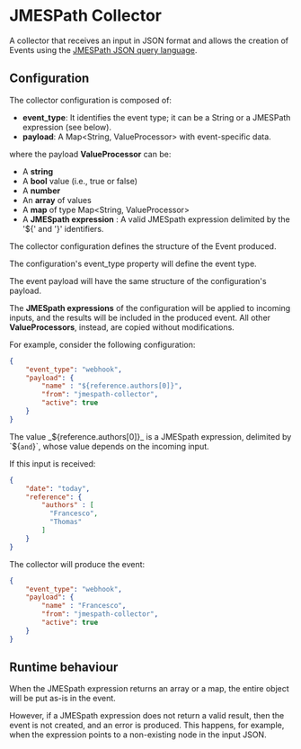 # JMESPath Collector

A collector that receives an input in JSON format and allows the creation of Events using the
[JMESPath JSON query language](http://jmespath.org/).

## Configuration
The collector configuration is composed of:
- __event_type__: It identifies the event type; it can be a String or a JMESPath expression
(see below).
- __payload__: A Map<String, ValueProcessor> with event-specific data.

where the payload __ValueProcessor__ can be:
- A __string__ 
- A __bool__ value (i.e., true or false)
- A __number__ 
- An __array__ of values
- A __map__ of type Map<String, ValueProcessor>
- A __JMESpath expression__ : A valid JMESpath expression delimited by the '${' and '}' identifiers.

The collector configuration defines the structure of the Event produced.

The configuration's event_type property will define the event type.

The event payload will have the same structure of the configuration's payload.

The __JMESpath expressions__ of the configuration will be applied to incoming inputs, 
and the results will be included in the produced event. All other __ValueProcessors__, 
instead, are copied without modifications.

For example, consider the following configuration:
```json
{
    "event_type": "webhook",
    "payload": {
        "name" : "${reference.authors[0]}",
        "from": "jmespath-collector",
        "active": true
    }
}
```

The value _${reference.authors[0]}_ is a JMESpath expression, delimited by `${` and `}`, 
whose value depends on the incoming input.


If this input is received:
```json
{
    "date": "today",
    "reference": {
        "authors" : [
          "Francesco",
          "Thomas"
        ]
    }
}
```

The collector will produce the event:
```json
{
    "event_type": "webhook",
    "payload": {
        "name" : "Francesco",
        "from": "jmespath-collector",
        "active": true
    }
}
```

## Runtime behaviour
When the JMESpath expression returns an array or a map, 
the entire object will be put as-is in the event.

However, if a JMESpath expression does not return a valid result, then the event is not created,
and an error is produced.
This happens, for example, when the expression points to a non-existing node in the input JSON.
